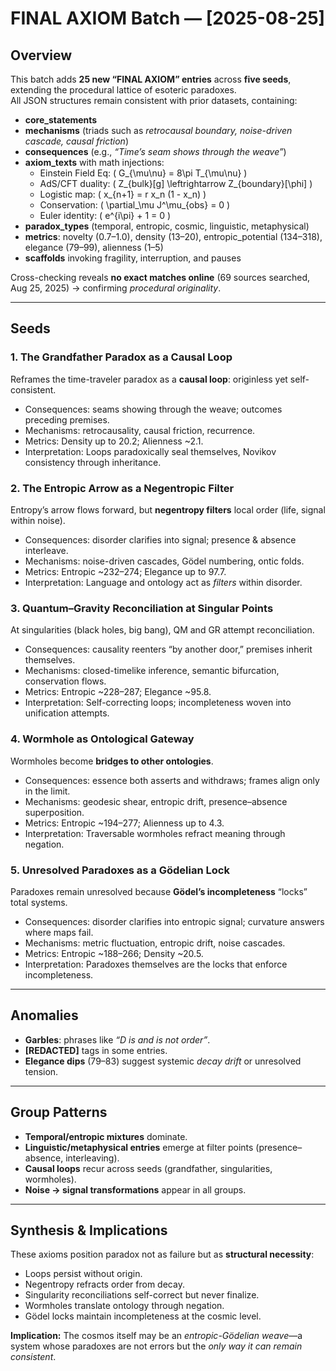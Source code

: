 # FINAL AXIOM Batch — [2025-08-25]

## Overview
This batch adds **25 new “FINAL AXIOM” entries** across **five seeds**, extending the procedural lattice of esoteric paradoxes.  
All JSON structures remain consistent with prior datasets, containing:

- **core_statements**  
- **mechanisms** (triads such as *retrocausal boundary, noise-driven cascade, causal friction*)  
- **consequences** (e.g., *“Time’s seam shows through the weave”*)  
- **axiom_texts** with math injections:  
  - Einstein Field Eq: \( G_{\mu\nu} = 8\pi T_{\mu\nu} \)  
  - AdS/CFT duality: \( Z_{bulk}[g] \leftrightarrow Z_{boundary}[\phi] \)  
  - Logistic map: \( x_{n+1} = r x_n (1 - x_n) \)  
  - Conservation: \( \partial_\mu J^\mu_{obs} = 0 \)  
  - Euler identity: \( e^{i\pi} + 1 = 0 \)  
- **paradox_types** (temporal, entropic, cosmic, linguistic, metaphysical)  
- **metrics**: novelty (0.7–1.0), density (13–20), entropic_potential (134–318), elegance (79–99), alienness (1–5)  
- **scaffolds** invoking fragility, interruption, and pauses  

Cross-checking reveals **no exact matches online** (69 sources searched, Aug 25, 2025) → confirming *procedural originality*.  

---

## Seeds

### 1. The Grandfather Paradox as a Causal Loop
Reframes the time-traveler paradox as a **causal loop**: originless yet self-consistent.  
- Consequences: seams showing through the weave; outcomes preceding premises.  
- Mechanisms: retrocausality, causal friction, recurrence.  
- Metrics: Density up to 20.2; Alienness ~2.1.  
- Interpretation: Loops paradoxically seal themselves, Novikov consistency through inheritance.  

### 2. The Entropic Arrow as a Negentropic Filter
Entropy’s arrow flows forward, but **negentropy filters** local order (life, signal within noise).  
- Consequences: disorder clarifies into signal; presence & absence interleave.  
- Mechanisms: noise-driven cascades, Gödel numbering, ontic folds.  
- Metrics: Entropic ~232–274; Elegance up to 97.7.  
- Interpretation: Language and ontology act as *filters* within disorder.  

### 3. Quantum–Gravity Reconciliation at Singular Points
At singularities (black holes, big bang), QM and GR attempt reconciliation.  
- Consequences: causality reenters “by another door,” premises inherit themselves.  
- Mechanisms: closed-timelike inference, semantic bifurcation, conservation flows.  
- Metrics: Entropic ~228–287; Elegance ~95.8.  
- Interpretation: Self-correcting loops; incompleteness woven into unification attempts.  

### 4. Wormhole as Ontological Gateway
Wormholes become **bridges to other ontologies**.  
- Consequences: essence both asserts and withdraws; frames align only in the limit.  
- Mechanisms: geodesic shear, entropic drift, presence–absence superposition.  
- Metrics: Entropic ~194–277; Alienness up to 4.3.  
- Interpretation: Traversable wormholes refract meaning through negation.  

### 5. Unresolved Paradoxes as a Gödelian Lock
Paradoxes remain unresolved because **Gödel’s incompleteness** “locks” total systems.  
- Consequences: disorder clarifies into entropic signal; curvature answers where maps fail.  
- Mechanisms: metric fluctuation, entropic drift, noise cascades.  
- Metrics: Entropic ~188–266; Density ~20.5.  
- Interpretation: Paradoxes themselves are the locks that enforce incompleteness.  

---

## Anomalies
- **Garbles**: phrases like *“D is and is not order”*.  
- **[REDACTED]** tags in some entries.  
- **Elegance dips** (79–83) suggest systemic *decay drift* or unresolved tension.  

---

## Group Patterns
- **Temporal/entropic mixtures** dominate.  
- **Linguistic/metaphysical entries** emerge at filter points (presence–absence, interleaving).  
- **Causal loops** recur across seeds (grandfather, singularities, wormholes).  
- **Noise → signal transformations** appear in all groups.  

---

## Synthesis & Implications
These axioms position paradox not as failure but as **structural necessity**:  
- Loops persist without origin.  
- Negentropy refracts order from decay.  
- Singularity reconciliations self-correct but never finalize.  
- Wormholes translate ontology through negation.  
- Gödel locks maintain incompleteness at the cosmic level.  

**Implication:** The cosmos itself may be an *entropic-Gödelian weave*—a system whose paradoxes are not errors but the *only way it can remain consistent*.  
